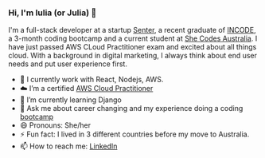 ### Hi, I'm Iulia (or Julia) 👋
I'm a full-stack developer at a startup [Senter](https://www.senterhq.com/), a recent graduate of [INCODE](https://www.inco.org.au/incode), a 3-month coding bootcamp and a current student at [She Codes Australia](https://shecodes.com.au/). I have just passed AWS CLoud Practitioner exam and excited about all things cloud. With a background in digital marketing, I always think about end user needs and put user experience first.  

- 🔭 I currently work with React, Nodejs, AWS. 
- :cloud: I’m a certified [AWS Cloud Practitioner](https://www.credly.com/badges/2ec72bc4-0dcc-429f-be66-84e48051f931/public_url)
- 🌱 I’m currently learning Django
- 💬 Ask me about career changing and my experience doing a coding [bootcamp](https://www.inco.org.au/incode)
- 😄 Pronouns: She/her
- ⚡ Fun fact: I lived in 3 different countries before my move to Australia. 
- 📫 How to reach me: [LinkedIn](https://www.linkedin.com/in/iulia-sharnina-636226a1/)
